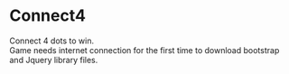 # Connect4
Connect 4 dots to win. <br>
Game needs internet connection for the first time to download bootstrap and Jquery library files.
